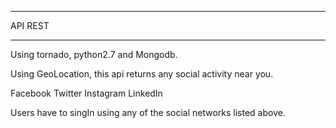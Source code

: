 -------------------

API REST

-----------------

Using tornado, python2.7 and Mongodb.

Using GeoLocation, this api returns any social activity near you.

Facebook
Twitter
Instagram
LinkedIn

Users have to singIn using any of the social networks listed above.
